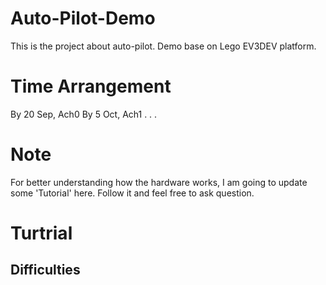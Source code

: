 # Auto-Pilot-Demo
This is the project about auto-pilot. Demo base on Lego EV3DEV platform. 

# Time Arrangement

By 20 Sep, Ach0
By 5 Oct, Ach1
.
.
.

# Note
For better understanding how the hardware works, I am going to update some 'Tutorial' here. Follow it and feel free to ask question.

# Turtrial

## Difficulties
